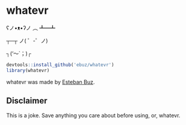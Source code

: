 # whatevr
ʕノ•ᴥ•ʔノ ︵ ┻━┻

┬─┬ ノ( ゜-゜ノ)

┐(‘～`；)┌

```r
devtools::install_github('ebuz/whatevr')
library(whatevr)
```

whatevr was made by [Esteban Buz](http://www.esteban.bz/).

## Disclaimer

This is a joke. Save anything you care about before using, or, whatevr.
